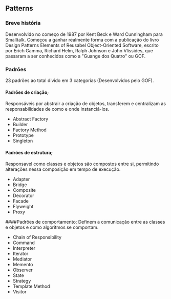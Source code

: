## Patterns

### Breve história

Desenvolvido no começo de 1987 por Kent Beck e Ward Cunningham para Smalltalk.
Começou a ganhar realmente forma com a publicação do livro Design Patterns Elements of Reusabel Object-Oriented Software, escrito por Erich Gamma, Richard Helm, Ralph Johnson e John Vlissides, que passaram a ser conhecidos como a "Guange dos Quatro" ou GOF.


### Padrões

23 padrões ao total divido em 3 categorias (Desenvolvidos pelo GOF).

#### Padrões de criação;
Responsáveis por abstrair a criação de objetos, transferem e centralizam as responsabilidades de como e onde instanciá-los.

- Abstract Factory
- Builder
- Factory Method
- Prototype
- Singleton

#### Padrões de estrutura;
Responsavel como classes e objetos são compostos entre si, permitindo alterações nessa composição em tempo de execução.

- Adapter
- Bridge
- Composite
- Decorator
- Facade
- Flyweight
- Proxy


####Padrões de comportamento;
Definem a comunicação entre as classes e objetos e como algoritmos se comportam.

- Chain of Responsibility
- Command
- Interpreter
- Iterator
- Mediator
- Memento
- Observer
- State
- Strategy
- Template Method
- Visitor
